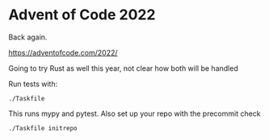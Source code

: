 # Advent of Code 2022

Back again.

https://adventofcode.com/2022/

Going to try Rust as well this year, not clear how both will be handled

Run tests with:
```
./Taskfile
```

This runs mypy and pytest. Also set up your repo with the precommit check
```
./Taskfile initrepo
```
